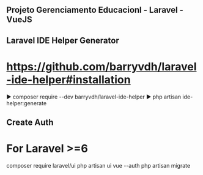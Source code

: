 ## Projeto Gerenciamento Educacionl - Laravel - VueJS
## Laravel IDE Helper Generator
# https://github.com/barryvdh/laravel-ide-helper#installation
▶ composer require --dev barryvdh/laravel-ide-helper
▶ php artisan ide-helper:generate

## Create Auth
# For Laravel >=6

composer require laravel/ui
php artisan ui vue --auth
php artisan migrate